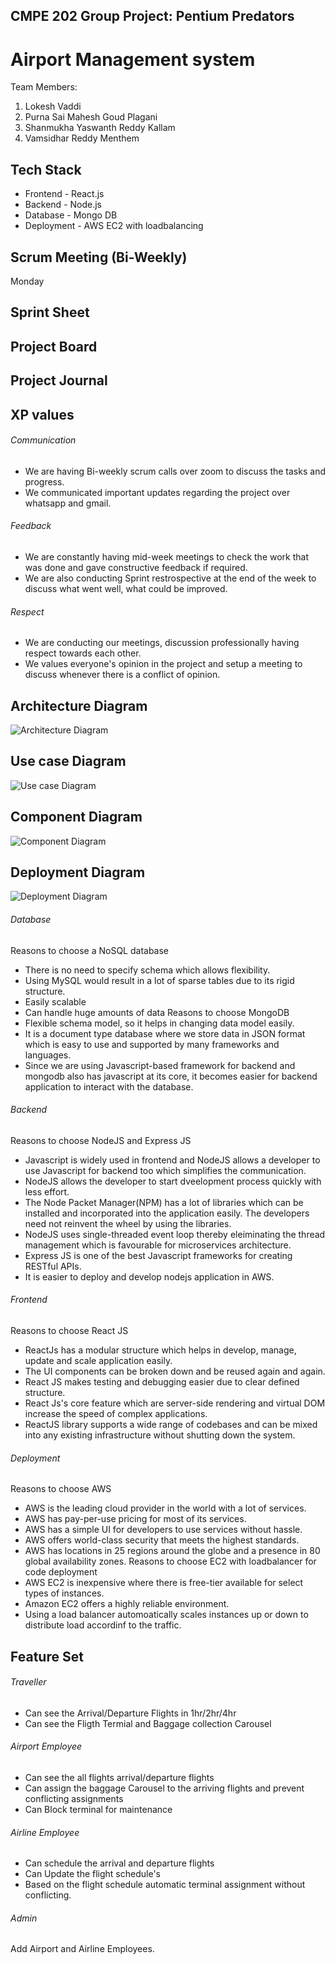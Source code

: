 ## CMPE 202 Group Project: Pentium Predators

# Airport Management system

Team Members:

1. Lokesh Vaddi
2. Purna Sai Mahesh Goud Plagani
3. Shanmukha Yaswanth Reddy Kallam
4. Vamsidhar Reddy Menthem

## Tech Stack

- Frontend - React.js
- Backend - Node.js
- Database - Mongo DB
- Deployment - AWS EC2 with loadbalancing

## Scrum Meeting (Bi-Weekly)

Monday

## Sprint Sheet

## Project Board

## Project Journal

## XP values

###### Communication

- We are having Bi-weekly scrum calls over zoom to discuss the tasks and progress.
- We communicated important updates regarding the project over whatsapp and gmail.

###### Feedback

- We are constantly having mid-week meetings to check the work that was done and gave constructive feedback if required.
- We are also conducting Sprint restrospective at the end of the week to discuss what went well, what could be improved.

###### Respect

- We are conducting our meetings, discussion professionally having respect towards each other.
- We values everyone's opinion in the project and setup a meeting to discuss whenever there is a conflict of opinion.

## Architecture Diagram

![Architecture Diagram](https://github.com/gopinathsjsu/team-project-pentium-predators/blob/main/client/src/assets/Architecture_Diagram.png)

## Use case Diagram
![Use case Diagram](https://github.com/gopinathsjsu/team-project-pentium-predators/blob/main/client/src/assets/Use-Case_Diagram.jfif)

## Component Diagram
![Component Diagram](https://github.com/gopinathsjsu/team-project-pentium-predators/blob/main/client/src/assets/Component_Diagram.png)

## Deployment Diagram
![Deployment Diagram](https://github.com/gopinathsjsu/team-project-pentium-predators/blob/main/client/src/assets/Deployment%20Diagram.png)


###### Database

Reasons to choose a NoSQL database

- There is no need to specify schema which allows flexibility.
- Using MySQL would result in a lot of sparse tables due to its rigid structure.
- Easily scalable
- Can handle huge amounts of data
  Reasons to choose MongoDB
- Flexible schema model, so it helps in changing data model easily.
- It is a document type database where we store data in JSON format which is easy to use and supported by many frameworks and languages.
- Since we are using Javascript-based framework for backend and mongodb also has javascript at its core, it becomes easier for backend application to interact with the database.

###### Backend

Reasons to choose NodeJS and Express JS

- Javascript is widely used in frontend and NodeJS allows a developer to use Javascript for backend too which simplifies the communication.
- NodeJS allows the developer to start dveelopment process quickly with less effort.
- The Node Packet Manager(NPM) has a lot of libraries which can be installed and incorporated into the application easily. The developers need not reinvent the wheel by using the libraries.
- NodeJS uses single-threaded event loop thereby eleiminating the thread management which is favourable for microservices architecture.
- Express JS is one of the best Javascript frameworks for creating RESTful APIs.
- It is easier to deploy and develop nodejs application in AWS.

###### Frontend

Reasons to choose React JS

- ReactJs has a modular structure which helps in develop, manage, update and scale application easily.
- The UI components can be broken down and be reused again and again.
- React JS makes testing and debugging easier due to clear defined structure.
- React Js's core feature which are server-side rendering and virtual DOM increase the speed of complex applications.
- ReactJS library supports a wide range of codebases and can be mixed into any existing infrastructure without shutting down the system.

###### Deployment

Reasons to choose AWS

- AWS is the leading cloud provider in the world with a lot of services.
- AWS has pay-per-use pricing for most of its services.
- AWS has a simple UI for developers to use services without hassle.
- AWS offers world-class security that meets the highest standards.
- AWS has locations in 25 regions around the globe and a presence in 80 global availability zones.
  Reasons to choose EC2 with loadbalancer for code deployment
- AWS EC2 is inexpensive where there is free-tier available for select types of instances.
- Amazon EC2 offers a highly reliable environment.
- Using a load balancer automoatically scales instances up or down to distribute load accordinf to the traffic.

## Feature Set

###### Traveller

- Can see the Arrival/Departure Flights in 1hr/2hr/4hr
- Can see the Fligth Termial and Baggage collection Carousel

###### Airport Employee

- Can see the all flights arrival/departure flights
- Can assign the baggage Carousel to the arriving flights and prevent conflicting assignments
- Can Block terminal for maintenance

###### Airline Employee

- Can schedule the arrival and departure flights
- Can Update the flight schedule's
- Based on the flight schedule automatic terminal assignment without conflicting.

###### Admin

Add Airport and Airline Employees.

